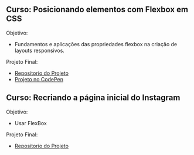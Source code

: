 ## Curso: Posicionando elementos com Flexbox em CSS
Objetivo:
* Fundamentos e aplicações das propriedades flexbox na criação de layouts responsivos.

Projeto Final:
+ [Repositorio do Projeto](https://github.com/Nnayuta/DIO/tree/master/Spread%20Fullstack%20Developer/Html%20-%20CSS/2%C2%B0%20FlexboxCSs/Projeto)
+ [Projeto no CodePen](https://codepen.io/nnayuta/full/bGLdPWK)

## Curso: Recriando a página inicial do Instagram
Objetivo:
* Usar FlexBox

Projeto Final:
+ [Repositorio do Projeto](https://github.com/Nnayuta/DIO/tree/master/Spread%20Fullstack%20Developer/Html%20-%20CSS/3%C2%B0%20Pagina%20Inicial%20do%20Instagram)
